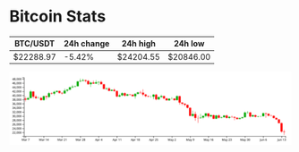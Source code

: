 # Bitcoin Stats

BTC/USDT|24h change|24h high|24h low|
|---|---|---|---|
|$22288.97|-5.42%|$24204.55|$20846.00|

<img src="./chart.svg">
